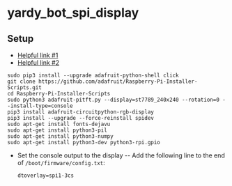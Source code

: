 # yardy_bot_spi_display

## Setup
- [Helpful link #1](https://learn.adafruit.com/adafruit-mini-pitft-135x240-color-tft-add-on-for-raspberry-pi/python-setup)
- [Helpful link #2](https://learn.adafruit.com/adafruit-mini-pitft-135x240-color-tft-add-on-for-raspberry-pi/1-3-240x240-kernel-module-install)
```
sudo pip3 install --upgrade adafruit-python-shell click
git clone https://github.com/adafruit/Raspberry-Pi-Installer-Scripts.git
cd Raspberry-Pi-Installer-Scripts
sudo python3 adafruit-pitft.py --display=st7789_240x240 --rotation=0 --install-type=console
pip3 install adafruit-circuitpython-rgb-display
pip3 install --upgrade --force-reinstall spidev
sudo apt-get install fonts-dejavu
sudo apt-get install python3-pil
sudo apt-get install python3-numpy
sudo apt-get install python3-dev python3-rpi.gpio
```

- Set the console output to the display
-- Add the following line to the end of `/boot/firmware/config.txt`:
    ```
    dtoverlay=spi1-3cs
    ```